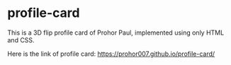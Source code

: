 # profile-card
This is a 3D flip profile card of Prohor Paul, implemented using only HTML and CSS.

Here is the link of profile card: https://prohor007.github.io/profile-card/

